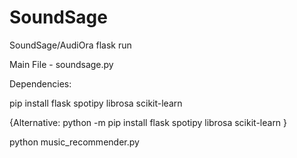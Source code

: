 # SoundSage
SoundSage/AudiOra
 flask run 

Main File - soundsage.py

Dependencies:

pip install flask spotipy librosa scikit-learn 

{Alternative:
python -m pip install flask spotipy librosa scikit-learn 
}

python music_recommender.py   

